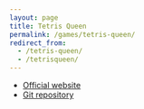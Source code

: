 ```yaml
---
layout: page
title: Tetris Queen
permalink: /games/tetris-queen/
redirect_from:
  - /tetris-queen/
  - /tetrisqueen/
---
```


 * [Official website](http://qtetris.sourceforge.net/)
 * [Git repository](http://github.com/dacap/tetrisqueen/)
